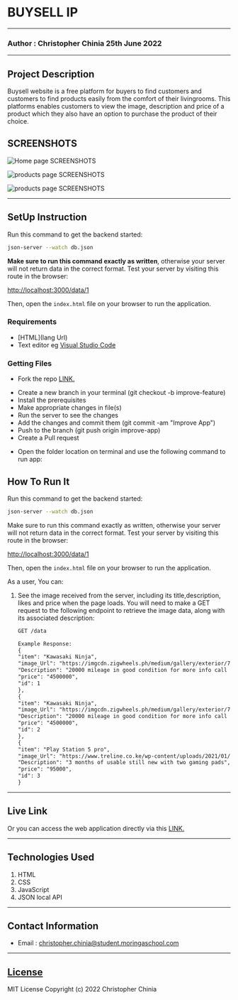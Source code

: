 # BUYSELL IP
*****
### Author : Christopher Chinia 25th June 2022
****
## Project Description
Buysell website is a free platform for buyers to find customers and customers to find products easily from the comfort of their livingrooms. This platforms enables customers to view the image, description and price of a product which they also have an option to purchase the product of their choice.

## SCREENSHOTS
![Home page SCREENSHOTS](./Assets/images/Screenshot%20from%202022-06-25%2001-34-21.png)

![products page SCREENSHOTS](./Assets/images/Screenshot%20from%202022-06-25%2001-34-47.png)

![products page SCREENSHOTS](./Assets/images/Screenshot%20from%202022-06-25%2001-34-56.png)


********
## SetUp Instruction
Run this command to get the backend started:

```sh
json-server --watch db.json
```

**Make sure to run this command exactly as written**, otherwise your server will
not return data in the correct format. Test your server by visiting this route
in the browser:

[http://localhost:3000/data/1](http://localhost:3000/data/1)

Then, open the `index.html` file on your browser to run the application.


### Requirements
* [HTML](lang Url)
* Text editor eg [Visual Studio Code](https://code.visualstudio.com/download)


### Getting Files
* Fork the repo [LINK.](https://github.com/ChristopherChinia/Buy-Sell-IP.git)
- Create a new branch in your terminal (git checkout -b improve-feature)
- Install the prerequisites
- Make appropriate changes in file(s)
- Run the server to see the changes
- Add the changes and commit them (git commit -am "Improve App")
- Push to the branch (git push origin improve-app)
- Create a Pull request
* Open the folder location on terminal and use the following command to run app:

## How To Run It
Run this command to get the backend started:

```sh
json-server --watch db.json
```
Make sure to run this command exactly as written,
otherwise your server will
not return data in the correct format. Test your server by visiting this route
in the browser:

[http://localhost:3000/data/1](http://localhost:3000/data/1)

Then, open the `index.html` file on your browser to run the application.

As a user, You can:
1. See the image received from the server, including its title,description, likes and
   price when the page loads. You will need to make a GET request to the
   following endpoint to retrieve the image data, along with its associated
   description:

      ```txt
   GET /data

   Example Response:
    {
      "item": "Kawasaki Ninja",
      "image_Url": "https://imgcdn.zigwheels.ph/medium/gallery/exterior/74/1903/kawasaki-ninja-400-20537.jpg",
      "Description": "20000 mileage in good condition for more info call 0700000000",
      "price": "4500000",
      "id": 1
    },
    {
      "item": "Kawasaki Ninja",
      "image_Url": "https://imgcdn.zigwheels.ph/medium/gallery/exterior/74/1903/kawasaki-ninja-400-20537.jpg",
      "Description": "20000 mileage in good condition for more info call 0700000000",
      "price": "4500000",
      "id": 2
    },
    {
      "item": "Play Station 5 pro",
      "image_Url": "https://www.treline.co.ke/wp-content/uploads/2021/01/ishMfuW.jpg",
      "Description": "3 months of usable still new with two gaming pads",
      "price": "95000",
      "id": 3
    }

   ```
*****
## Live Link
Or you can access the web application directly via this [LINK.](https://christopherchinia.github.io/Buy-Sell-IP/) 
*****

## Technologies Used
1. HTML
2. CSS
3. JavaScript
4. JSON local API


*****
## Contact Information
* Email : christopher.chinia@student.moringaschool.com
*****
## [License](LICENSE)
MIT License
Copyright (c) 2022 Christopher Chinia